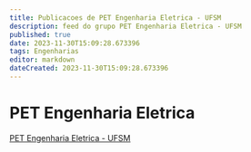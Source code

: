 ```yaml
---
title: Publicacoes de PET Engenharia Eletrica - UFSM 
description: feed do grupo PET Engenharia Eletrica - UFSM
published: true
date: 2023-11-30T15:09:28.673396
tags: Engenharias
editor: markdown
dateCreated: 2023-11-30T15:09:28.673396
---
```


# PET Engenharia Eletrica
[PET Engenharia Eletrica - UFSM](/grupo/254PETEngenhariaEletricaUFSM.md)